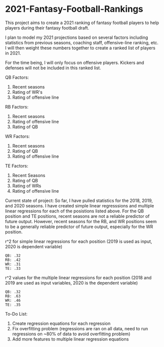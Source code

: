 # 2021-Fantasy-Football-Rankings
This project aims to create a 2021 ranking of fantasy football players to help players during their fantasy football draft.

I plan to model my 2021 projections based on several factors including statistics from previous seasons, coaching staff, offensive-line ranking, etc.  I will then weight these numbers together to create a ranked list of players in 2021.

For the time being, I will only focus on offensive players.  Kickers and defenses will not be included in this ranked list.

QB Factors:
  1. Recent seasons
  2. Rating of WR's
  3. Rating of offensive line

RB Factors: 
  1. Recent seasons
  2. Rating of offensive line
  3. Rating of QB

WR Factors:
  1. Recent seasons
  2. Rating of QB
  3. Rating of offensive line

TE Factors:
  1. Recent Seasons
  2. Rating of QB
  3. Rating of WRs
  4. Rating of offensive line

Current state of project:
  So far, I have pulled statistics for the 2018, 2019, and 2020 seasons.  I have created simple linear regresssions and multiple linear regressions for each of the posistions listed above.  For the QB position and TE positions, recent seasons are not a reliable predictor of future output.  However, recent seasons for the RB, and WR positions seem to be a generally reliable predictor of future output, especially for the WR position.
  
r^2 for simple linear regressions for each position (2019 is used as input, 2020 is dependent variable)

    QB: .32    
    RB: .42
    WR: .31
    TE: .33
    
  
r^2 values for the multiple linear regressions for each position (2018 and 2019 are used as input variables, 2020 is the dependent variable)

    QB: .32
    RB: .63
    WR: .46
    TE: .35
    
    
To-Do List:
  1. Create regression equations for each regression
  2. Fix overfitting problem (regressions are ran on all data, need to run regressions on ~80% of data to avoid overfitting problem)
  3. Add more features to multiple linear regression equations
